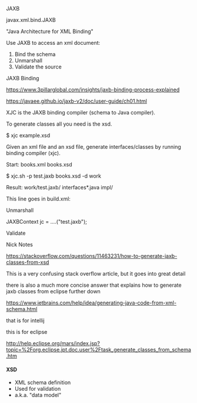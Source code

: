 JAXB

javax.xml.bind.JAXB

"Java Architecture for XML Binding"

Use JAXB to access an xml document:
1. Bind the schema
2. Unmarshall
3. Validate the source


JAXB Binding

https://www.3pillarglobal.com/insights/jaxb-binding-process-explained

https://javaee.github.io/jaxb-v2/doc/user-guide/ch01.html


XJC is the JAXB binding compiler (schema to Java compiler).

To generate classes all you need is the xsd.

$ xjc example.xsd

Given an xml file and an xsd file, generate interfaces/classes by running binding compiler (xjc).

Start:
books.xml
books.xsd

$ xjc.sh -p test.jaxb books.xsd -d work

Result:
work/test.jaxb/
	interfaces*.java
	impl/

This line goes in build.xml:
<xjc schema=________ destdir=________ extension="true" />


Unmarshall

JAXBContext jc = ....("test.jaxb");

Validate


Nick Notes


https://stackoverflow.com/questions/11463231/how-to-generate-jaxb-classes-from-xsd

This is a very confusing stack overflow article, but it goes into great detail

there is also a much more concise answer that explains how to generate jaxb classes from eclipse further down

https://www.jetbrains.com/help/idea/generating-java-code-from-xml-schema.html

that is for intellij

this is for eclipse

http://help.eclipse.org/mars/index.jsp?topic=%2Forg.eclipse.jpt.doc.user%2Ftask_generate_classes_from_schema.htm


#### XSD

- XML schema definition
- Used for validation
- a.k.a. "data model"

